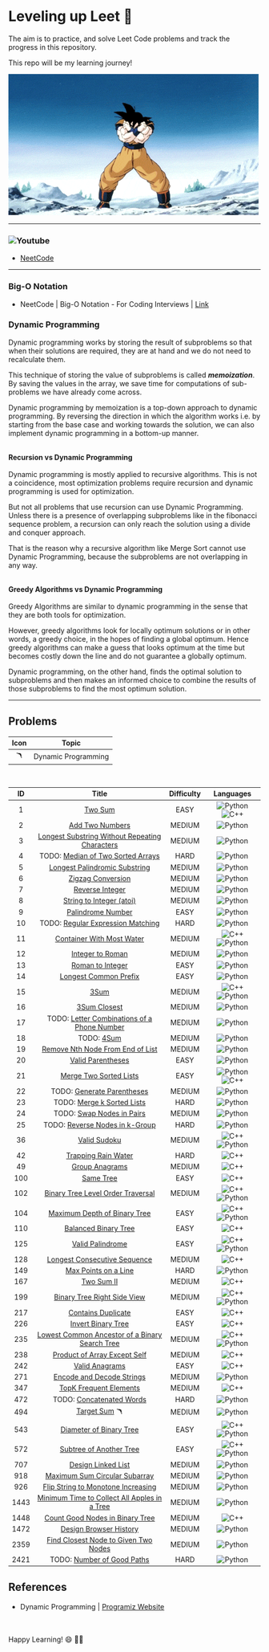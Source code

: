 # Leveling up Leet :rocket:

The aim is to practice, and solve Leet Code problems and track the progress in this repository.

This repo will be my learning journey!

![](https://github.com/Logeswaran123/Leveling-up-Leet/blob/main/images/goku_powerup.gif)

---

### ![Youtube](https://img.shields.io/badge/YouTube-FF0000?style=for-the-badge&logo=youtube&logoColor=white)
* [NeetCode](https://www.youtube.com/c/NeetCode)

---

### Big-O Notation
* NeetCode | Big-O Notation - For Coding Interviews | [Link](https://www.youtube.com/watch?v=BgLTDT03QtU&ab_channel=NeetCode)

### Dynamic Programming
Dynamic programming works by storing the result of subproblems so that when their solutions are required, they are at hand and we do not need to recalculate them.

This technique of storing the value of subproblems is called <i><b>memoization</b></i>. By saving the values in the array, we save time for computations of sub-problems we have already come across.

Dynamic programming by memoization is a top-down approach to dynamic programming. By reversing the direction in which the algorithm works i.e. by starting from the base case and working towards the solution, we can also implement dynamic programming in a bottom-up manner.

<br /><b>Recursion vs Dynamic Programming</b><br /><br />
Dynamic programming is mostly applied to recursive algorithms. This is not a coincidence, most optimization problems require recursion and dynamic programming is used for optimization.

But not all problems that use recursion can use Dynamic Programming. Unless there is a presence of overlapping subproblems like in the fibonacci sequence problem, a recursion can only reach the solution using a divide and conquer approach.

That is the reason why a recursive algorithm like Merge Sort cannot use Dynamic Programming, because the subproblems are not overlapping in any way.

<br /><b>Greedy Algorithms vs Dynamic Programming</b><br /><br />
Greedy Algorithms are similar to dynamic programming in the sense that they are both tools for optimization.

However, greedy algorithms look for locally optimum solutions or in other words, a greedy choice, in the hopes of finding a global optimum. Hence greedy algorithms can make a guess that looks optimum at the time but becomes costly down the line and do not guarantee a globally optimum.

Dynamic programming, on the other hand, finds the optimal solution to subproblems and then makes an informed choice to combine the results of those subproblems to find the most optimum solution.

---

## Problems

| Icon | Topic |
|:----:|:-----:|
| 🪃 | Dynamic Programming |

<br />

| ID | Title | Difficulty | Languages |
|:--:|:-----:|:----------:|:---------:|
| 1 | [Two Sum](https://github.com/Logeswaran123/Leveling-up-Leet/tree/main/%231%20Two%20Sum) | EASY | ![Python](https://img.shields.io/badge/python-3670A0?style=for-the-badge&logo=python&logoColor=ffdd54) ![C++](https://img.shields.io/badge/c++-%2300599C.svg?style=for-the-badge&logo=c%2B%2B&logoColor=white) |
| 2 | [Add Two Numbers](https://github.com/Logeswaran123/Leveling-up-Leet/tree/main/%232%20Add%20Two%20Numbers) | MEDIUM | ![Python](https://img.shields.io/badge/python-3670A0?style=for-the-badge&logo=python&logoColor=ffdd54) |
| 3 | [Longest Substring Without Repeating Characters](https://github.com/Logeswaran123/Leveling-up-Leet/tree/main/%233%20Longest%20Substring) | MEDIUM | ![Python](https://img.shields.io/badge/python-3670A0?style=for-the-badge&logo=python&logoColor=ffdd54) |
| 4 | TODO: [Median of Two Sorted Arrays]() | HARD | ![Python](https://img.shields.io/badge/python-3670A0?style=for-the-badge&logo=python&logoColor=ffdd54) |
| 5 | [Longest Palindromic Substring](https://github.com/Logeswaran123/Leveling-up-Leet/tree/main/%235%20Longest%20Palindromic%20Substring) | MEDIUM | ![Python](https://img.shields.io/badge/python-3670A0?style=for-the-badge&logo=python&logoColor=ffdd54) |
| 6 | [Zigzag Conversion](https://github.com/Logeswaran123/Leveling-up-Leet/tree/main/%236%20Zigzag%20Conversion) | MEDIUM | ![Python](https://img.shields.io/badge/python-3670A0?style=for-the-badge&logo=python&logoColor=ffdd54) |
| 7 | [Reverse Integer](https://github.com/Logeswaran123/Leveling-up-Leet/tree/main/%237%20Reverse%20Integer) | MEDIUM | ![Python](https://img.shields.io/badge/python-3670A0?style=for-the-badge&logo=python&logoColor=ffdd54) |
| 8 | [String to Integer (atoi)](https://github.com/Logeswaran123/Leveling-up-Leet/tree/main/%238%20String%20to%20Integer%20(atoi)) | MEDIUM | ![Python](https://img.shields.io/badge/python-3670A0?style=for-the-badge&logo=python&logoColor=ffdd54) |
| 9 | [Palindrome Number](https://github.com/Logeswaran123/Leveling-up-Leet/tree/main/%239%20Palindrome%20Number) | EASY | ![Python](https://img.shields.io/badge/python-3670A0?style=for-the-badge&logo=python&logoColor=ffdd54) |
| 10 | TODO: [Regular Expression Matching]() | HARD | ![Python](https://img.shields.io/badge/python-3670A0?style=for-the-badge&logo=python&logoColor=ffdd54) |
| 11 | [Container With Most Water](https://github.com/Logeswaran123/Leveling-up-Leet/tree/main/%2311%20Container%20With%20Most%20Water) | MEDIUM | ![C++](https://img.shields.io/badge/c++-%2300599C.svg?style=for-the-badge&logo=c%2B%2B&logoColor=white) ![Python](https://img.shields.io/badge/python-3670A0?style=for-the-badge&logo=python&logoColor=ffdd54) |
| 12 | [Integer to Roman](https://github.com/Logeswaran123/Leveling-up-Leet/tree/main/%2312%20Integer%20to%20Roman) | MEDIUM | ![Python](https://img.shields.io/badge/python-3670A0?style=for-the-badge&logo=python&logoColor=ffdd54) |
| 13 | [Roman to Integer](https://github.com/Logeswaran123/Leveling-up-Leet/tree/main/%2313%20Roman%20to%20Integer) | EASY | ![Python](https://img.shields.io/badge/python-3670A0?style=for-the-badge&logo=python&logoColor=ffdd54) |
| 14 | [Longest Common Prefix](https://github.com/Logeswaran123/Leveling-up-Leet/tree/main/%2314%20Longest%20Common%20Prefix) | EASY | ![Python](https://img.shields.io/badge/python-3670A0?style=for-the-badge&logo=python&logoColor=ffdd54) |
| 15 | [3Sum](https://github.com/Logeswaran123/Leveling-up-Leet/tree/main/%2315%203Sum) | MEDIUM | ![C++](https://img.shields.io/badge/c++-%2300599C.svg?style=for-the-badge&logo=c%2B%2B&logoColor=white) ![Python](https://img.shields.io/badge/python-3670A0?style=for-the-badge&logo=python&logoColor=ffdd54) |
| 16 | [3Sum Closest](https://github.com/Logeswaran123/Leveling-up-Leet/tree/main/%2316%203Sum%20Closest) | MEDIUM | ![Python](https://img.shields.io/badge/python-3670A0?style=for-the-badge&logo=python&logoColor=ffdd54) |
| 17 | TODO: [Letter Combinations of a Phone Number]() | MEDIUM | ![Python](https://img.shields.io/badge/python-3670A0?style=for-the-badge&logo=python&logoColor=ffdd54) |
| 18 | TODO: [4Sum]() | MEDIUM | ![Python](https://img.shields.io/badge/python-3670A0?style=for-the-badge&logo=python&logoColor=ffdd54) |
| 19 | [Remove Nth Node From End of List](https://github.com/Logeswaran123/Leveling-up-Leet/tree/main/%2319%20Remove%20Nth%20Node%20From%20End%20of%20List) | MEDIUM | ![Python](https://img.shields.io/badge/python-3670A0?style=for-the-badge&logo=python&logoColor=ffdd54) |
| 20 | [Valid Parentheses](https://github.com/Logeswaran123/Leveling-up-Leet/tree/main/%2320%20Valid%20Parentheses) | EASY | ![Python](https://img.shields.io/badge/python-3670A0?style=for-the-badge&logo=python&logoColor=ffdd54) |
| 21 | [Merge Two Sorted Lists](https://github.com/Logeswaran123/Leveling-up-Leet/tree/main/%2321%20Merge%20Two%20Sorted%20Lists) | EASY | ![Python](https://img.shields.io/badge/python-3670A0?style=for-the-badge&logo=python&logoColor=ffdd54) ![C++](https://img.shields.io/badge/c++-%2300599C.svg?style=for-the-badge&logo=c%2B%2B&logoColor=white) |
| 22 | TODO: [Generate Parentheses]() | MEDIUM | ![Python](https://img.shields.io/badge/python-3670A0?style=for-the-badge&logo=python&logoColor=ffdd54) |
| 23 | TODO: [Merge k Sorted Lists]() | HARD | ![Python](https://img.shields.io/badge/python-3670A0?style=for-the-badge&logo=python&logoColor=ffdd54) |
| 24 | TODO: [Swap Nodes in Pairs]() | MEDIUM | ![Python](https://img.shields.io/badge/python-3670A0?style=for-the-badge&logo=python&logoColor=ffdd54) |
| 25 | TODO: [Reverse Nodes in k-Group]() | HARD | ![Python](https://img.shields.io/badge/python-3670A0?style=for-the-badge&logo=python&logoColor=ffdd54) |
| 36 | [Valid Sudoku](https://github.com/Logeswaran123/Leveling-up-Leet/tree/main/%2336%20Valid%20Sudoku) | MEDIUM | ![C++](https://img.shields.io/badge/c++-%2300599C.svg?style=for-the-badge&logo=c%2B%2B&logoColor=white) ![Python](https://img.shields.io/badge/python-3670A0?style=for-the-badge&logo=python&logoColor=ffdd54) |
| 42 | [Trapping Rain Water](https://github.com/Logeswaran123/Leveling-up-Leet/tree/main/%2342%20Trapping%20Rain%20Water) | HARD | ![C++](https://img.shields.io/badge/c++-%2300599C.svg?style=for-the-badge&logo=c%2B%2B&logoColor=white) |
| 49 | [Group Anagrams](https://github.com/Logeswaran123/Leveling-up-Leet/tree/main/%2349%20Group%20Anagrams) | MEDIUM | ![C++](https://img.shields.io/badge/c++-%2300599C.svg?style=for-the-badge&logo=c%2B%2B&logoColor=white) |
| 100 | [Same Tree](https://github.com/Logeswaran123/Leveling-up-Leet/tree/main/%23100%20Same%20Tree) | EASY | ![C++](https://img.shields.io/badge/c++-%2300599C.svg?style=for-the-badge&logo=c%2B%2B&logoColor=white) |
| 102 | [Binary Tree Level Order Traversal](https://github.com/Logeswaran123/Leveling-up-Leet/tree/main/%23102%20Binary%20Tree%20Level%20Order%20Traversal) | MEDIUM | ![C++](https://img.shields.io/badge/c++-%2300599C.svg?style=for-the-badge&logo=c%2B%2B&logoColor=white) ![Python](https://img.shields.io/badge/python-3670A0?style=for-the-badge&logo=python&logoColor=ffdd54) |
| 104 | [Maximum Depth of Binary Tree](https://github.com/Logeswaran123/Leveling-up-Leet/tree/main/%23104%20Maximum%20Depth%20of%20Binary%20Tree) | EASY | ![C++](https://img.shields.io/badge/c++-%2300599C.svg?style=for-the-badge&logo=c%2B%2B&logoColor=white) ![Python](https://img.shields.io/badge/python-3670A0?style=for-the-badge&logo=python&logoColor=ffdd54) |
| 110 | [Balanced Binary Tree](https://github.com/Logeswaran123/Leveling-up-Leet/tree/main/%23110%20Balanced%20Binary%20Tree) | EASY | ![C++](https://img.shields.io/badge/c++-%2300599C.svg?style=for-the-badge&logo=c%2B%2B&logoColor=white) |
| 125 | [Valid Palindrome](https://github.com/Logeswaran123/Leveling-up-Leet/tree/main/%23125%20Valid%20Palindrome) | EASY | ![C++](https://img.shields.io/badge/c++-%2300599C.svg?style=for-the-badge&logo=c%2B%2B&logoColor=white) ![Python](https://img.shields.io/badge/python-3670A0?style=for-the-badge&logo=python&logoColor=ffdd54) |
| 128 | [Longest Consecutive Sequence](https://github.com/Logeswaran123/Leveling-up-Leet/tree/main/%23128%20Longest%20Consecutive%20Sequence) | MEDIUM | ![C++](https://img.shields.io/badge/c++-%2300599C.svg?style=for-the-badge&logo=c%2B%2B&logoColor=white) |
| 149 | [Max Points on a Line](https://github.com/Logeswaran123/Leveling-up-Leet/tree/main/%23149%20Max%20Points%20on%20a%20Line) | HARD | ![Python](https://img.shields.io/badge/python-3670A0?style=for-the-badge&logo=python&logoColor=ffdd54) |
| 167 | [Two Sum II](https://github.com/Logeswaran123/Leveling-up-Leet/tree/main/%23167%20Two%20Sum%202) | MEDIUM | ![C++](https://img.shields.io/badge/c++-%2300599C.svg?style=for-the-badge&logo=c%2B%2B&logoColor=white) |
| 199 | [Binary Tree Right Side View](https://github.com/Logeswaran123/Leveling-up-Leet/tree/main/%23199%20Binary%20Tree%20Right%20Side%20View) | MEDIUM | ![C++](https://img.shields.io/badge/c++-%2300599C.svg?style=for-the-badge&logo=c%2B%2B&logoColor=white) ![Python](https://img.shields.io/badge/python-3670A0?style=for-the-badge&logo=python&logoColor=ffdd54) |
| 217 | [Contains Duplicate](https://github.com/Logeswaran123/Leveling-up-Leet/tree/main/%23217%20Contains%20Duplicate) | EASY | ![C++](https://img.shields.io/badge/c++-%2300599C.svg?style=for-the-badge&logo=c%2B%2B&logoColor=white) |
| 226 | [Invert Binary Tree](https://github.com/Logeswaran123/Leveling-up-Leet/tree/main/%23226%20Invert%20Binary%20Tree) | EASY | ![C++](https://img.shields.io/badge/c++-%2300599C.svg?style=for-the-badge&logo=c%2B%2B&logoColor=white) |
| 235 | [Lowest Common Ancestor of a Binary Search Tree](https://github.com/Logeswaran123/Leveling-up-Leet/tree/main/%23235%20Lowest%20Common%20Ancestor%20of%20a%20Binary%20Search%20Tree) | MEDIUM | ![C++](https://img.shields.io/badge/c++-%2300599C.svg?style=for-the-badge&logo=c%2B%2B&logoColor=white) ![Python](https://img.shields.io/badge/python-3670A0?style=for-the-badge&logo=python&logoColor=ffdd54) |
| 238 | [Product of Array Except Self](https://github.com/Logeswaran123/Leveling-up-Leet/tree/main/%23238%20Product%20of%20Array%20Except%20Self) | MEDIUM | ![C++](https://img.shields.io/badge/c++-%2300599C.svg?style=for-the-badge&logo=c%2B%2B&logoColor=white) |
| 242 | [Valid Anagrams](https://github.com/Logeswaran123/Leveling-up-Leet/tree/main/%23242%20Valid%20Anagrams) | EASY | ![C++](https://img.shields.io/badge/c++-%2300599C.svg?style=for-the-badge&logo=c%2B%2B&logoColor=white) |
| 271 | [Encode and Decode Strings](https://github.com/Logeswaran123/Leveling-up-Leet/tree/main/%23271%20Encode%20and%20Decode%20Strings) | MEDIUM | ![Python](https://img.shields.io/badge/python-3670A0?style=for-the-badge&logo=python&logoColor=ffdd54) |
| 347 | [TopK Frequent Elements](https://github.com/Logeswaran123/Leveling-up-Leet/tree/main/%23347%20TopK%20Frequent%20Elements) | MEDIUM | ![C++](https://img.shields.io/badge/c++-%2300599C.svg?style=for-the-badge&logo=c%2B%2B&logoColor=white) |
| 472 | TODO: [Concatenated Words]() | HARD | ![Python](https://img.shields.io/badge/python-3670A0?style=for-the-badge&logo=python&logoColor=ffdd54) |
| 494 | [Target Sum](https://github.com/Logeswaran123/Leveling-up-Leet/tree/main/%23494%20Target%20Sum) 🪃 | MEDIUM | ![Python](https://img.shields.io/badge/python-3670A0?style=for-the-badge&logo=python&logoColor=ffdd54) |
| 543 | [Diameter of Binary Tree](https://github.com/Logeswaran123/Leveling-up-Leet/tree/main/%23543%20Diameter%20of%20Binary%20Tree) | EASY | ![C++](https://img.shields.io/badge/c++-%2300599C.svg?style=for-the-badge&logo=c%2B%2B&logoColor=white) ![Python](https://img.shields.io/badge/python-3670A0?style=for-the-badge&logo=python&logoColor=ffdd54) |
| 572 | [Subtree of Another Tree](https://github.com/Logeswaran123/Leveling-up-Leet/tree/main/%23572%20Subtree%20of%20Another%20Tree) | EASY | ![C++](https://img.shields.io/badge/c++-%2300599C.svg?style=for-the-badge&logo=c%2B%2B&logoColor=white) ![Python](https://img.shields.io/badge/python-3670A0?style=for-the-badge&logo=python&logoColor=ffdd54) |
| 707 | [Design Linked List](https://github.com/Logeswaran123/Leveling-up-Leet/tree/main/%23707%20Design%20Linked%20List) | MEDIUM | ![Python](https://img.shields.io/badge/python-3670A0?style=for-the-badge&logo=python&logoColor=ffdd54) |
| 918 | [Maximum Sum Circular Subarray](https://github.com/Logeswaran123/Leveling-up-Leet/tree/main/%23918%20Maximum%20Sum%20Circular%20Subarray) | MEDIUM | ![Python](https://img.shields.io/badge/python-3670A0?style=for-the-badge&logo=python&logoColor=ffdd54) |
| 926 | [Flip String to Monotone Increasing](https://github.com/Logeswaran123/Leveling-up-Leet/tree/main/%23926%20Flip%20String%20to%20Monotone%20Increasing) | MEDIUM | ![Python](https://img.shields.io/badge/python-3670A0?style=for-the-badge&logo=python&logoColor=ffdd54) |
| 1443 | [Minimum Time to Collect All Apples in a Tree](https://github.com/Logeswaran123/Leveling-up-Leet/tree/main/%231443%20Minimum%20Time%20to%20Collect%20All%20Apples%20in%20a%20Tree) | MEDIUM | ![Python](https://img.shields.io/badge/python-3670A0?style=for-the-badge&logo=python&logoColor=ffdd54) |
| 1448 | [Count Good Nodes in Binary Tree](https://github.com/Logeswaran123/Leveling-up-Leet/tree/main/%231448%20Count%20Good%20Nodes%20in%20Binary%20Tree) | MEDIUM | ![C++](https://img.shields.io/badge/c++-%2300599C.svg?style=for-the-badge&logo=c%2B%2B&logoColor=white) |
| 1472 | [Design Browser History](https://github.com/Logeswaran123/Leveling-up-Leet/tree/main/%231472%20Design%20Browser%20History) | MEDIUM | ![Python](https://img.shields.io/badge/python-3670A0?style=for-the-badge&logo=python&logoColor=ffdd54) |
| 2359 | [Find Closest Node to Given Two Nodes](https://github.com/Logeswaran123/Leveling-up-Leet/tree/main/%232359%20Find%20Closest%20Node%20to%20Given%20Two%20Nodes) | MEDIUM | ![Python](https://img.shields.io/badge/python-3670A0?style=for-the-badge&logo=python&logoColor=ffdd54) |
| 2421 | TODO: [Number of Good Paths]() | HARD | ![Python](https://img.shields.io/badge/python-3670A0?style=for-the-badge&logo=python&logoColor=ffdd54) |

## References
* Dynamic Programming | [Programiz Website](https://www.programiz.com/dsa/dynamic-programming)

<br /><br />
Happy Learning! :smile: :technologist:
